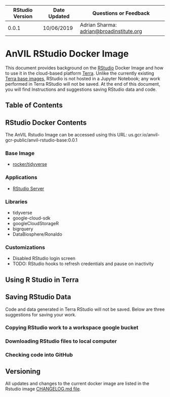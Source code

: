 | RStudio Version | Date Updated | Questions or Feedback |
| --- | --- | --- |
| 0.0.1 | 10/06/2019 | Adrian Sharma: adrian@broadinstitute.org |

# AnVIL RStudio Docker Image

This document provides background on the [RStudio](https://rstudio.com/products/rstudio/) Docker Image and how to use it in the cloud-based platform [Terra](app.terra.bio). Unlike the currently existing [Terra base images](https://github.com/DataBiosphere/terra-docker#terra-base-images), RStudio is not hosted in a Jupyter Notebook; any work performed in Terra RStudio will not be saved. At the end of this document, you will find Instructions and suggestions saving RStudio data and code. 


## Table of Contents

## RStudio Docker Contents

The AnVIL Rstudio Image can be accessed using this URL: us.gcr.io/anvil-gcr-public/anvil-rstudio-base:0.0.1

### Base Image

* [rocker/tidyverse](https://hub.docker.com/r/rocker/tidyverse/)

### Applications

* [RStudio Server](https://www.rstudio.com/products/rstudio-server/)

### Libraries

* tidyverse
* google-cloud-sdk
* googleCloudStorageR
* bigrquery
* DataBiosphere/Ronaldo

### Customizations

* Disabled RStudio login screen
* TODO: RStudio hooks to refresh credentials and pause on inactivity

## Using R Studio in Terra

## Saving RStudio Data

Code and data generated in Terra RStudio will not be saved. Below are three suggestions for saving your work.

### Copying RStudio work to a workspace google bucket



### Downloading RStudio files to local computer
### Checking code into GitHub

## Versioning

All updates and changes to the current docker image are listed in the Rstudio image [CHANGELOG.md file](CHANGELOG.md). 
